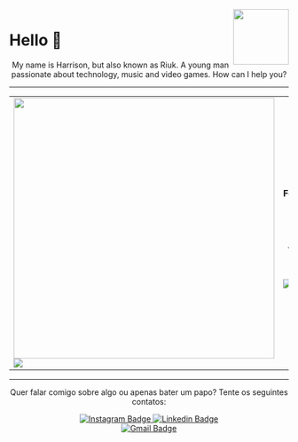 
<img src="https://i.giphy.com/media/v1.Y2lkPTc5MGI3NjExaHhwcWdpeDV4OHpkNXc2cjF0NnM1NGl4NDFjaGd0M3dmYjMwdzhreiZlcD12MV9pbnRlcm5hbF9naWZfYnlfaWQmY3Q9cw/UQ1EI1ML2ABQdbebup/giphy.gif" width="100px" align="right"/>
<h1>Hello 👋 </h1>
<p align="center">My name is Harrison, but also known as Riuk. A young man passionate about technology, music and video games. How can I help you?</p>

<hr/>

<table border="0">
<tr>
<td>
<img src="https://github-readme-stats.vercel.app/api/top-langs/?username=harrisonleandro&hide_progress=false&theme=tokyonight" width="470px" /><br/>
<img src="https://github-readme-stats.vercel.app/api?username=harrisonleandro&show_icons=true&theme=tokyonight" />
</td>

<td>

<h4>Formação</h4>

- 🧑‍🏫 Autodidata

  </hr>

<h4  align="center">Technology Stack 👨‍💻</h4>  
<div aling="center">
  
<img src="https://img.shields.io/badge/HTML5-E34F26?style=for-the-badge&logo=html5&logoColor=white" />
<img src="https://img.shields.io/badge/CSS3-1572B6?style=for-the-badge&logo=css3&logoColor=white" />
<img src="https://img.shields.io/badge/JavaScript-323330?style=for-the-badge&logo=javascript&logoColor=F7DF1E" />

</div>
</td>
</tr>
</table>

<hr/>
<p align="center"> Quer falar comigo sobre algo ou apenas bater um papo? Tente os seguintes contatos: </p>
<div align="center">
<a href="https://www.instagram.com/riukinhoo/">
  <img src="https://img.shields.io/badge/-@riukinhoo-3f729b?logo=instagram&logoColor=white" alt="Instagram Badge" />
</a>
<a href="https://www.linkedin.com/in/harrison-leandro-a84820252/">
  <img src="https://img.shields.io/badge/-Harrison%20Leandro-0e76a8?logo=linkedin&logoColor=white" alt="Linkedin Badge" />
</a>
<br/>
<a href="mailto:harrisonleandro2022@gmail.com">
  <img src="https://img.shields.io/badge/-harrisonleandro@gmail.com-db4a39?logo=gmail&logoColor=white" alt="Gmail Badge" />
</a>
</div>
